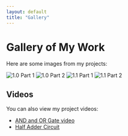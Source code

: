 ```yaml
---
layout: default
title: "Gallery"
---
```


# Gallery of My Work

Here are some images from my projects:

![1.0 Part 1](1.0%20Part%201.jpg)
![1.0 Part 2](1.0%20Part%202.jpg)
![1.1 Part 1](1.1%20Part%201.jpg)
![1.1 Part 2](1.1%20Part%202.jpg)

## Videos

You can also view my project videos:

- [AND and OR Gate video](AND%20and%20OR%20Gate%20video.webm)
- [Half Adder Circuit](Half%20Adder%20Circuit.webm)
